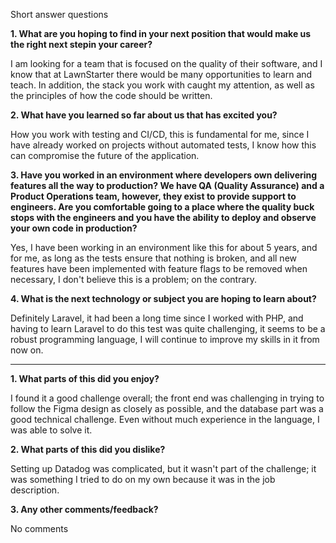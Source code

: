 Short answer questions

**1. What are you hoping to find in your next position that would make us the right next stepin your career?**

   I am looking for a team that is focused on the quality of their software, and I know that at LawnStarter there would be many opportunities to learn and teach. In addition, the stack you work with caught my attention, as well as the principles of how the code should be written.

**2. What have you learned so far about us that has excited you?**

   How you work with testing and CI/CD, this is fundamental for me, since I have already worked on projects without automated tests, I know how this can compromise the future of the application.

**3. Have you worked in an environment where developers own delivering features all the way to production? We have QA (Quality Assurance) and a Product Operations team, however, they exist to provide support to engineers. Are you comfortable going to a place where the quality buck stops with the engineers and you have the ability to deploy and observe your own code in production?**

   Yes, I have been working in an environment like this for about 5 years, and for me, as long as the tests ensure that nothing is broken, and all new features have been implemented with feature flags to be removed when necessary, I don't believe this is a problem; on the contrary.

**4. What is the next technology or subject you are hoping to learn about?**

   Definitely Laravel, it had been a long time since I worked with PHP, and having to learn Laravel to do this test was quite challenging, it seems to be a robust programming language, I will continue to improve my skills in it from now on.

---

**1. What parts of this did you enjoy?**

   I found it a good challenge overall; the front end was challenging in trying to follow the Figma design as closely as possible, and the database part was a good technical challenge. Even without much experience in the language, I was able to solve it.

**2. What parts of this did you dislike?**

   Setting up Datadog was complicated, but it wasn't part of the challenge; it was something I tried to do on my own because it was in the job description.

**3. Any other comments/feedback?**

   No comments
